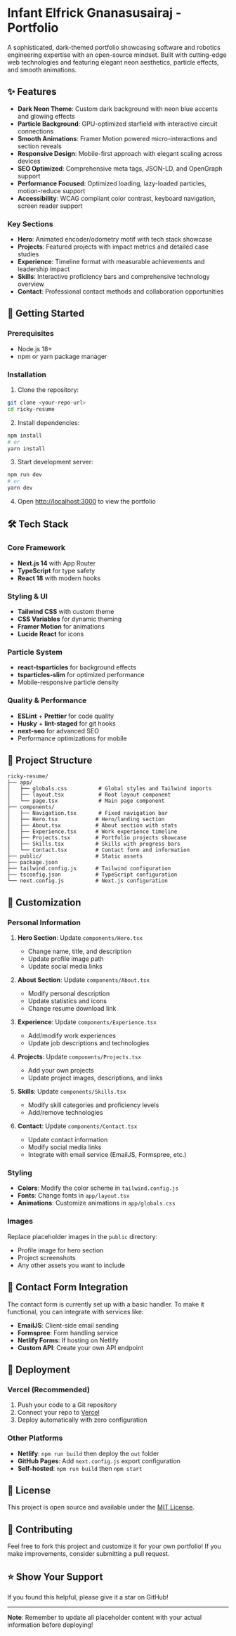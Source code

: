 # Infant Elfrick Gnanasusairaj - Portfolio

A sophisticated, dark-themed portfolio showcasing software and robotics engineering expertise with an open-source mindset. Built with cutting-edge web technologies and featuring elegant neon aesthetics, particle effects, and smooth animations.

## ✨ Features

- **Dark Neon Theme**: Custom dark background with neon blue accents and glowing effects
- **Particle Background**: GPU-optimized starfield with interactive circuit connections
- **Smooth Animations**: Framer Motion powered micro-interactions and section reveals
- **Responsive Design**: Mobile-first approach with elegant scaling across devices
- **SEO Optimized**: Comprehensive meta tags, JSON-LD, and OpenGraph support
- **Performance Focused**: Optimized loading, lazy-loaded particles, motion-reduce support
- **Accessibility**: WCAG compliant color contrast, keyboard navigation, screen reader support

### Key Sections

- **Hero**: Animated encoder/odometry motif with tech stack showcase
- **Projects**: Featured projects with impact metrics and detailed case studies
- **Experience**: Timeline format with measurable achievements and leadership impact
- **Skills**: Interactive proficiency bars and comprehensive technology overview
- **Contact**: Professional contact methods and collaboration opportunities

## 🚀 Getting Started

### Prerequisites

- Node.js 18+
- npm or yarn package manager

### Installation

1. Clone the repository:

```bash
git clone <your-repo-url>
cd ricky-resume
```

2. Install dependencies:

```bash
npm install
# or
yarn install
```

3. Start development server:

```bash
npm run dev
# or
yarn dev
```

4. Open [http://localhost:3000](http://localhost:3000) to view the portfolio

## 🛠️ Tech Stack

### Core Framework

- **Next.js 14** with App Router
- **TypeScript** for type safety
- **React 18** with modern hooks

### Styling & UI

- **Tailwind CSS** with custom theme
- **CSS Variables** for dynamic theming
- **Framer Motion** for animations
- **Lucide React** for icons

### Particle System

- **react-tsparticles** for background effects
- **tsparticles-slim** for optimized performance
- Mobile-responsive particle density

### Quality & Performance

- **ESLint** + **Prettier** for code quality
- **Husky** + **lint-staged** for git hooks
- **next-seo** for advanced SEO
- Performance optimizations for mobile

## 📁 Project Structure

```
ricky-resume/
├── app/
│   ├── globals.css          # Global styles and Tailwind imports
│   ├── layout.tsx           # Root layout component
│   └── page.tsx             # Main page component
├── components/
│   ├── Navigation.tsx       # Fixed navigation bar
│   ├── Hero.tsx            # Hero/landing section
│   ├── About.tsx           # About section with stats
│   ├── Experience.tsx      # Work experience timeline
│   ├── Projects.tsx        # Portfolio projects showcase
│   ├── Skills.tsx          # Skills with progress bars
│   └── Contact.tsx         # Contact form and information
├── public/                 # Static assets
├── package.json
├── tailwind.config.js      # Tailwind configuration
├── tsconfig.json           # TypeScript configuration
└── next.config.js          # Next.js configuration
```

## 🎨 Customization

### Personal Information

1. **Hero Section**: Update `components/Hero.tsx`
   - Change name, title, and description
   - Update profile image path
   - Update social media links

2. **About Section**: Update `components/About.tsx`
   - Modify personal description
   - Update statistics and icons
   - Change resume download link

3. **Experience**: Update `components/Experience.tsx`
   - Add/modify work experiences
   - Update job descriptions and technologies

4. **Projects**: Update `components/Projects.tsx`
   - Add your own projects
   - Update project images, descriptions, and links

5. **Skills**: Update `components/Skills.tsx`
   - Modify skill categories and proficiency levels
   - Add/remove technologies

6. **Contact**: Update `components/Contact.tsx`
   - Update contact information
   - Modify social media links
   - Integrate with email service (EmailJS, Formspree, etc.)

### Styling

- **Colors**: Modify the color scheme in `tailwind.config.js`
- **Fonts**: Change fonts in `app/layout.tsx`
- **Animations**: Customize animations in `app/globals.css`

### Images

Replace placeholder images in the `public` directory:

- Profile image for hero section
- Project screenshots
- Any other assets you want to include

## 📧 Contact Form Integration

The contact form is currently set up with a basic handler. To make it functional, you can integrate with services like:

- **EmailJS**: Client-side email sending
- **Formspree**: Form handling service
- **Netlify Forms**: If hosting on Netlify
- **Custom API**: Create your own API endpoint

## 🚀 Deployment

### Vercel (Recommended)

1. Push your code to a Git repository
2. Connect your repo to [Vercel](https://vercel.com)
3. Deploy automatically with zero configuration

### Other Platforms

- **Netlify**: `npm run build` then deploy the `out` folder
- **GitHub Pages**: Add `next.config.js` export configuration
- **Self-hosted**: `npm run build` then `npm start`

## 📄 License

This project is open source and available under the [MIT License](LICENSE).

## 🤝 Contributing

Feel free to fork this project and customize it for your own portfolio! If you make improvements, consider submitting a pull request.

## ⭐ Show Your Support

If you found this helpful, please give it a star on GitHub!

---

**Note**: Remember to update all placeholder content with your actual information before deploying!
